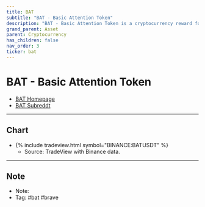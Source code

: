 ```yaml
---
title: BAT
subtitle: "BAT - Basic Attention Token"
description: "BAT - Basic Attention Token is a cryptocurrency reward for using the Brave Browser. "
grand_parent: Asset
parent: Cryptocurrency
has_children: false
nav_order: 3
ticker: bat
---
```

# BAT - Basic Attention Token
- [BAT Homepage](https://basicattentiontoken.org/)
- [BAT Subreddt](https://reddit.com)

* * *

## Chart
- {% include tradeview.html symbol="BINANCE:BATUSDT" %}
	- Source: TradeView with Binance data.

* * *

## Note
- Note:
- Tag: #bat #brave